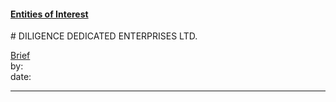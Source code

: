#### [Entities of Interest](/list.html)
<link rel="stylesheet" type="text/css" href="../../assets/style.css">
# DILIGENCE DEDICATED ENTERPRISES LTD.

[comment]: <> (Add/Remove information below as you want)
[comment]: <> (Markdown cheatsheet: https://github.com/adam-p/markdown-here/wiki/Markdown-Cheatsheet)
[Brief](Brief.md)  
by:  
date:  

---
[comment]: <> (Add your content here)